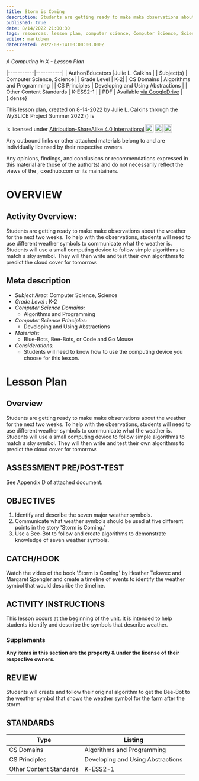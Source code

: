 ```yaml
---
title: Storm is Coming
description: Students are getting ready to make make observations about the weather for the next two weeks.  To help with the observations, students will need to use different weather symbols to communicate what the weather is.  Students will use a small computing device to follow simple algorithms to match a sky symbol.  They will then write and test their own algorithms to predict the cloud cover for tomorrow.
published: true
date: 8/14/2022 21:00:30
tags: resources, lesson plan, computer science, Computer Science, Science 
editor: markdown
dateCreated: 2022-08-14T00:00:00.000Z
---
```

*A Computing in X - Lesson Plan*

|-----------|-----------|
| Author/Educators |Julie L. Calkins |
| Subject(s) | Computer Science, Science|
| Grade Level | K-2|
| CS Domains | Algorithms and Programming |
| CS Principles | Developing and Using Abstractions |
| Other Content Standards | K-ESS2-1 | 
| PDF | Available [via GoogleDrive]() |
{.dense}






This lesson plan, created on 8-14-2022 by Julie L. Calkins through the  WySLICE Project Summer 2022 () is  <p xmlns:cc="http://creativecommons.org/ns#" >  is licensed under <a href="http://creativecommons.org/licenses/by-sa/4.0/?ref=chooser-v1" target="_blank" rel="license noopener noreferrer" style="display:inline-block;">Attribution-ShareAlike 4.0 International<img style="height:22px!important;margin-left:3px;vertical-align:text-bottom;" src="https://mirrors.creativecommons.org/presskit/icons/cc.svg?ref=chooser-v1"><img style="height:22px!important;margin-left:3px;vertical-align:text-bottom;" src="https://mirrors.creativecommons.org/presskit/icons/by.svg?ref=chooser-v1"><img style="height:22px!important;margin-left:3px;vertical-align:text-bottom;" src="https://mirrors.creativecommons.org/presskit/icons/sa.svg?ref=chooser-v1"></a></p>


Any outbound links or other attached materials belong to and are individually licensed by their respective owners. 


Any opinions, findings, and conclusions or recommendations expressed in this material are those of the author(s) and do not necessarily reflect the views of the , cxedhub.com or its maintainers.


# OVERVIEW
## Activity Overview:  
Students are getting ready to make make observations about the weather for the next two weeks.  To help with the observations, students will need to use different weather symbols to communicate what the weather is.  Students will use a small computing device to follow simple algorithms to match a sky symbol.  They will then write and test their own algorithms to predict the cloud cover for tomorrow.
## Meta description
+ *Subject Area:* Computer Science, Science 
+ *Grade Level :* K-2 
+ *Computer Science Domains:*
   + Algorithms and Programming
+ *Computer Science Principles:*
   + Developing and Using Abstractions
+ *Materials:* 
   + Blue-Bots, Bee-Bots, or Code and Go Mouse
+ *Considerations:*
   + Students will need to know how to use the computing device you choose for this lesson.


# Lesson Plan
## Overview
Students are getting ready to make make observations about the weather for the next two weeks.  To help with the observations, students will need to use different weather symbols to communicate what the weather is.  Students will use a small computing device to follow simple algorithms to match a sky symbol.  They will then write and test their own algorithms to predict the cloud cover for tomorrow.
## ASSESSMENT PRE/POST-TEST
See Appendix D of attached document.
## OBJECTIVES
1. Identify and describe the seven major weather symbols.
2.  Communicate what weather symbols should be used at five different points in the story 'Storm is Coming.'
3.  Use a Bee-Bot to follow and create algorithms to demonstrate knowledge of seven weather symbols.


## CATCH/HOOK
Watch the video of the book 'Storm is Coming' by Heather Tekavec and Margaret Spengler and create a timeline of events to identify the weather symbol that would describe the timeline.


## ACTIVITY INSTRUCTIONS
This lesson occurs at the beginning of the unit.  It is intended to help students identify and describe the symbols that describe weather.


### Supplements
**Any items in this section are the property & under the license of their respective owners.**






## REVIEW
Students will create and follow their original algorithm to get the Bee-Bot to the weather symbol that shows the weather symbol for the farm after the storm.
## STANDARDS        
| Type | Listing | 
|-----------|-----------|
| CS Domains  | Algorithms and Programming|
| CS Principles   | Developing and Using Abstractions|
| Other Content Standards | K-ESS2-1  |